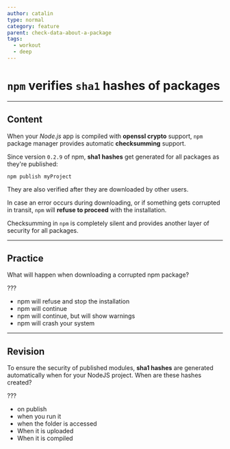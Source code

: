```yaml
---
author: catalin
type: normal
category: feature
parent: check-data-about-a-package
tags:
  - workout
  - deep
---
```


# `npm` verifies `sha1` hashes of packages


---

## Content

When your *Node.js* app is compiled with **openssl crypto** support, `npm` package manager  provides automatic  **checksumming** support.

Since version `0.2.9` of npm, **sha1 hashes** get generated for all packages as they're published:

```plain-text
npm publish myProject
```

They are also verified after they are downloaded by other users.

In case an error occurs during downloading, or if something gets corrupted in transit, `npm` will **refuse to proceed** with the installation.

Checksumming in `npm` is completely silent and provides another layer of security for all packages.


---

## Practice

What will happen when downloading a corrupted npm package?

???

- npm will refuse and stop the installation
- npm will continue
- npm will continue, but will show warnings
- npm will crash your system


---

## Revision

To ensure the security of published modules, **sha1 hashes** are generated automatically when for your NodeJS project. When are these hashes created?

???

- on publish
- when you run it
- when the folder is accessed
- When it is uploaded
- When it is compiled
